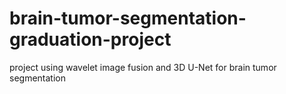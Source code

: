 # brain-tumor-segmentation-graduation-project
project using wavelet image fusion and 3D U-Net for brain tumor segmentation
